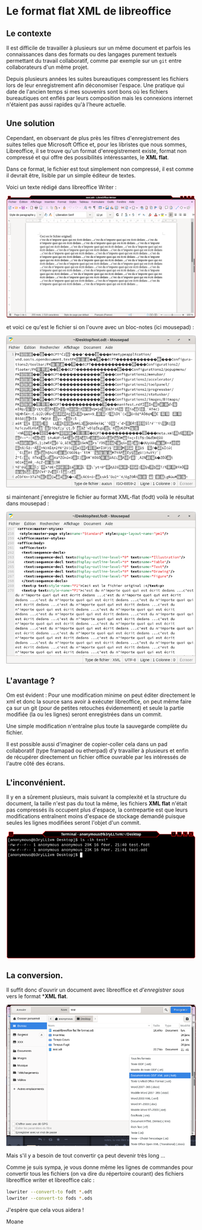 # Le format flat XML de libreoffice

## Le contexte

Il est difficile de travailler à plusieurs sur un même document et parfois les connaissances dans des formats ou des langages purement textuels permettant du travail collaboratif, comme par exemple sur un `git` entre collaborateurs d'un même projet.

Depuis plusieurs années les suites bureautiques compressent les fichiers lors de leur enregistrement afin déconomiser l'espace. Une pratique qui date de l'ancien temps si mes souvenirs sont bons où les fichiers bureautiques ont enflés par leurs composition mais les connexions internet n'étaient pas aussi rapides qu'à l'heure actuelle.

## Une solution

Cependant, en observant de plus près les filtres d'enregistrement des suites telles que Microsoft Office et, pour les libristes que nous sommes, Libreoffice, il se trouve qu'un format d'enregistrement existe, format non compressé et qui offre des possibilités intéressantes, le **XML flat**.

Dans ce format, le fichier est tout simplement non compressé, il est comme il devrait être, lisible par un simple éditeur de textes.

Voici un texte rédigé dans libreoffice Writer :

![](libreoffice-test.png)

et voici ce qu'est le fichier si on l'ouvre avec un bloc-notes (ici mousepad) :

![](mousepad-test-odt.png)

si maintenant j'enregistre le fichier au format XML-flat (fodt) voilà le résultat dans mousepad :

![](mousepad-test-fodt.png)

## L'avantage ?

Om est évident : Pour une modification minime on peut éditer directement le xml et donc la source sans avoir à exécuter libreoffice, on peut même faire ça sur un git (pour de petites retouches évidemement) et seule la partie modifiée (la ou les lignes) seront enregistrées dans un commit.

Une simple modification n'entraîne plus toute la sauvegarde complète du fichier.

Il est possible aussi d'imaginer de copier-coller cela dans un pad collaboratif (type framapad ou etherpad) d'y travailler à plusieurs et enfin de récupérer directement un fichier office ouvrable par les intéressés de l'autre côté des écrans.

## L'inconvénient.

Il y en a sûrement plusieurs, mais suivant la complexité et la structure du document, la taille n'est pas du tout la même, les fichiers **XML flat** n'était pas compressés ils occupent plus d'espace, la contrepartie est que leurs modifications entraînent moins d'espace de stockage demandé puisque seules les lignes modifiées seront l'objet d'un commit.

![](test-list.png)

## La conversion.

Il suffit donc d'ouvrir un document avec libreoffice et *d'enregistrer sous* vers le format ***XML flat**.

![](libreoffice-test-save-as.png)

Mais s'il y a besoin de tout convertir ça peut devenir très long ...

Comme je suis sympa, je vous donne même les lignes de commandes pour convertir tous les fichiers (on va dire du répertoire courant) des fichiers libreoffice writer et libreoffice calc :

```bash
lowriter --convert-to fodt *.odt
lowriter --convert-to fods *.ods
```

J'espère que cela vous aidera !

Moane